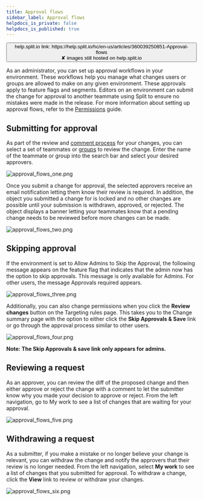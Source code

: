```yaml
---
title: Approval flows
sidebar_label: Approval flows
helpdocs_is_private: false
helpdocs_is_published: true
---
```


<p>
  <button style={{borderRadius:'8px', border:'1px', fontFamily:'Courier New', fontWeight:'800', textAlign:'left'}}> help.split.io link: https://help.split.io/hc/en-us/articles/360039250851-Approval-flows <br /> ✘ images still hosted on help.split.io </button>
</p>

As an administrator, you can set up approval workflows in your environment. These workflows help you manage what changes users or groups are allowed to make on any given environment. These approvals apply to feature flags and segments. Editors on an environment can submit the change for approval to another teammate using Split to ensure no mistakes were made in the release. For more information about setting up approval flows, refer to the [Permissions](https://help.split.io/hc/en-us/articles/360020579052-Permissions) guide.

## Submitting for approval

As part of the review and [comment process](https://help.split.io/hc/en-us/articles/360020579472-Audit-logs) for your changes, you can select a set of teammates or [groups](https://help.split.io/hc/en-us/articles/360020812952-Manage-user-groups) to review the change. Enter the name of the teammate or group into the search bar and select your desired approvers.

<p>
  <img src="https://help.split.io/hc/article_attachments/30801604782989" alt="approval_flows_one.png" />
</p>

Once you submit a change for approval, the selected approvers receive an email notification letting them know their review is required. In addition, the object you submitted a change for is locked and no other changes are possible until your submission is withdrawn, approved, or rejected. The object displays a banner letting your teammates know that a pending change needs to be reviewed before more changes can be made.

<p>
  <img src="https://help.split.io/hc/article_attachments/30801599662093" alt="approval_flows_two.png" />
</p>

## Skipping approval

If the environment is set to Allow Admins to Skip the Approval, the following message appears on the feature flag that indicates that the admin now has the option to skip approvals. This message is only available for Admins. For other users, the message Approvals required appears.

<p>
  <img src="https://help.split.io/hc/article_attachments/30801599663373" alt="approval_flows_three.png" />
</p>

Additionally, you can also change permissions when you click the **Review changes** button on the Targeting rules page. This takes you to the Change summary page with the option to either click the **Skip Approvals & Save** link or go through the approval process similar to other users.

<p>
  <img src="https://help.split.io/hc/article_attachments/30801599666061" alt="approval_flows_four.png" />
</p>

**Note: The Skip Approvals & save link only appears for admins.**

## Reviewing a request

As an approver, you can review the diff of the proposed change and then either approve or reject the change with a comment to let the submitter know why you made your decision to approve or reject. From the left navigation, go to My work to see a list of changes that are waiting for your approval.

<p>
  <img src="https://help.split.io/hc/article_attachments/30801604791565" alt="approval_flows_five.png" />
</p>

## Withdrawing a request

As a submitter, if you make a mistake or no longer believe your change is relevant, you can withdraw the change and notify the approvers that their review is no longer needed. From the left navigation, select **My work** to see a list of changes that you submitted for approval. To withdraw a change, click the **View** link to review or withdraw your changes.

<p>
  <img src="https://help.split.io/hc/article_attachments/30801599667725" alt="approval_flows_six.png" />
</p>
